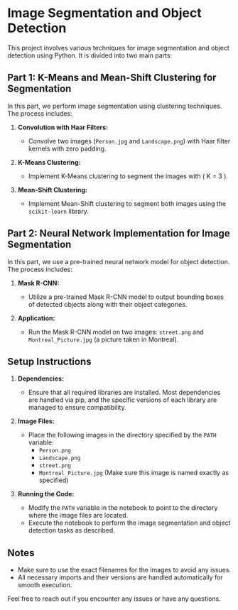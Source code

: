 # Image Segmentation and Object Detection

This project involves various techniques for image segmentation and object detection using Python. It is divided into two main parts:

## Part 1: K-Means and Mean-Shift Clustering for Segmentation

In this part, we perform image segmentation using clustering techniques. The process includes:

1. **Convolution with Haar Filters:**
   - Convolve two images (`Person.jpg` and `Landscape.png`) with Haar filter kernels with zero padding.

2. **K-Means Clustering:**
   - Implement K-Means clustering to segment the images with \( K = 3 \).

3. **Mean-Shift Clustering:**
   - Implement Mean-Shift clustering to segment both images using the `scikit-learn` library.

## Part 2: Neural Network Implementation for Image Segmentation

In this part, we use a pre-trained neural network model for object detection. The process includes:

1. **Mask R-CNN:**
   - Utilize a pre-trained Mask R-CNN model to output bounding boxes of detected objects along with their object categories.

2. **Application:**
   - Run the Mask R-CNN model on two images: `street.png` and `Montreal_Picture.jpg` (a picture taken in Montreal).

## Setup Instructions

1. **Dependencies:**
   - Ensure that all required libraries are installed. Most dependencies are handled via pip, and the specific versions of each library are managed to ensure compatibility.

2. **Image Files:**
   - Place the following images in the directory specified by the `PATH` variable:
     - `Person.png`
     - `Landscape.png`
     - `street.png`
     - `Montreal_Picture.jpg` (Make sure this image is named exactly as specified)

3. **Running the Code:**
   - Modify the `PATH` variable in the notebook to point to the directory where the image files are located.
   - Execute the notebook to perform the image segmentation and object detection tasks as described.

## Notes

- Make sure to use the exact filenames for the images to avoid any issues.
- All necessary imports and their versions are handled automatically for smooth execution.

Feel free to reach out if you encounter any issues or have any questions.


